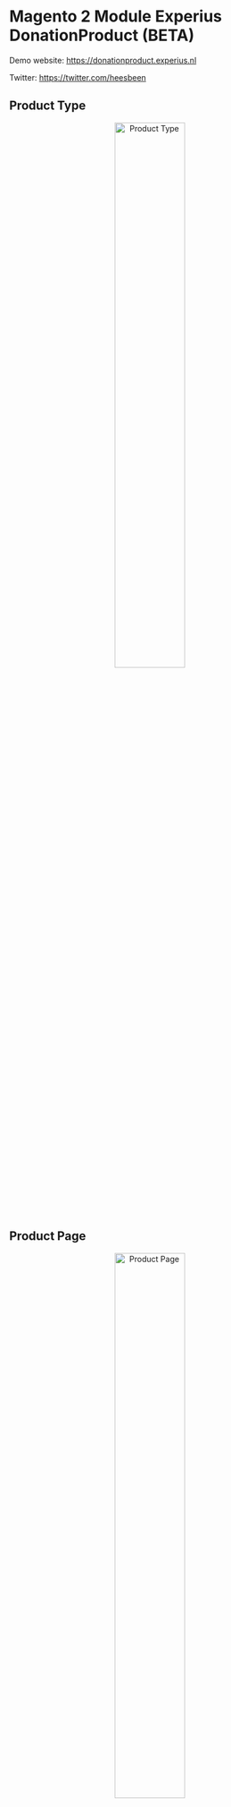 <h1>Magento 2 Module Experius DonationProduct (BETA)</h1>

Demo website: https://donationproduct.experius.nl

Twitter: https://twitter.com/heesbeen

<h2>Product Type</h2>
<p align="center">
  <img src="https://raw.githubusercontent.com/experius/Magento-2-Module-Experius-DonationProduct/master/Docs/Screenshots/product-type-donation.png" width="50%" title="Product Type">
</p>

<h2>Product Page</h2>
<p align="center">
  <img src="https://raw.githubusercontent.com/experius/Magento-2-Module-Experius-DonationProduct/master/Docs/Screenshots/product-page.png" width="50%" title="Product Page">
</p>

<h2>Category Page</h2>
<p align="center">
  <img src="https://raw.githubusercontent.com/experius/Magento-2-Module-Experius-DonationProduct/master/Docs/Screenshots/category-view.png" width="50%" title="Product Page">
</p>

<h2>Sidebar Block</h2>
<p align="center">
  <img src="https://raw.githubusercontent.com/experius/Magento-2-Module-Experius-DonationProduct/master/Docs/Screenshots/donation-sidebar.png" title="Product Page">
</p>

<h2>Full Size Block</h2>
<p align="center">
  <img src="https://raw.githubusercontent.com/experius/Magento-2-Module-Experius-DonationProduct/master/Docs/Screenshots/donation-full-size.png" width="50%" title="Product Page">
</p>

<h2>Donation Modal</h2>
<p align="center">
  <img src="https://raw.githubusercontent.com/experius/Magento-2-Module-Experius-DonationProduct/master/Docs/Screenshots/donation-modal.png" width="50%" title="Product Page">
</p>

<h2>Report</h2>
<p align="center">
  <img src="https://raw.githubusercontent.com/experius/Magento-2-Module-Experius-DonationProduct/master/Docs/Screenshots/report.png" width="50%" title="Report">
</p>